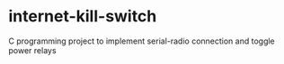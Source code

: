 # internet-kill-switch
C programming project to implement serial-radio connection and toggle power relays
